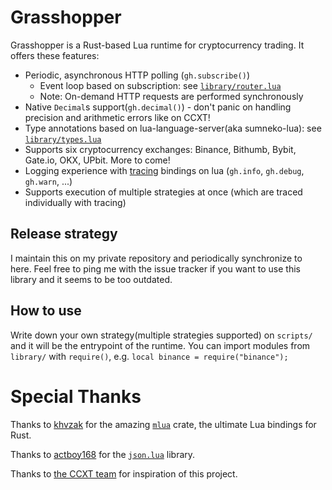 # Grasshopper

Grasshopper is a Rust-based Lua runtime for cryptocurrency trading. It offers these features:

- Periodic, asynchronous HTTP polling (`gh.subscribe()`)
    - Event loop based on subscription: see [`library/router.lua`](https://github.com/cr0sh/grasshopper-public/blob/master/library/router.lua)
    - Note: On-demand HTTP requests are performed synchronously
- Native `Decimal`s support(`gh.decimal()`) - don't panic on handling precision and arithmetic errors like on CCXT!
- Type annotations based on lua-language-server(aka sumneko-lua): see [`library/types.lua`](https://github.com/cr0sh/grasshopper-public/blob/master/library/types.lua)
- Supports six cryptocurrency exchanges: Binance, Bithumb, Bybit, Gate.io, OKX, UPbit. More to come!
- Logging experience with [tracing](https://crates.io/crates/tracing) bindings on lua (`gh.info`, `gh.debug`, `gh.warn`, ...)
- Supports execution of multiple strategies at once (which are traced individually with tracing)

## Release strategy

I maintain this on my private repository and periodically synchronize to here. Feel free to ping me with the issue tracker if you want to use this library and it seems to be too outdated.

## How to use

Write down your own strategy(multiple strategies supported) on `scripts/` and it will be the entrypoint of the runtime. You can import modules from `library/` with `require()`, e.g. `local binance = require("binance");`

# Special Thanks

Thanks to [khvzak](https://github.com/khvzak) for the amazing [`mlua`](https://github.com/khvzak/mlua) crate, the ultimate Lua bindings for Rust.

Thanks to [actboy168](https://github.com/actboy168) for the [`json.lua`](https://github.com/actboy168/json.lua) library.

Thanks to [the CCXT team](https://github.com/ccxt) for inspiration of this project.
